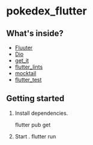 # pokedex_flutter
## What's inside?

- [Fluuter](https://flutter.dev/)
- [Dio](https://pub.dev/packages/dio)
- [get_it](https://pub.dev/packages/get_it)
- [flutter_lints ](https://pub.dev/packages/flutter_lints)
- [mocktail ](https://pub.dev/packages/mocktail)
- [flutter_test](https://docs.flutter.dev/testing)


## Getting started

1. Install dependencies.

   flutter pub get

2. Start .
   flutter run
